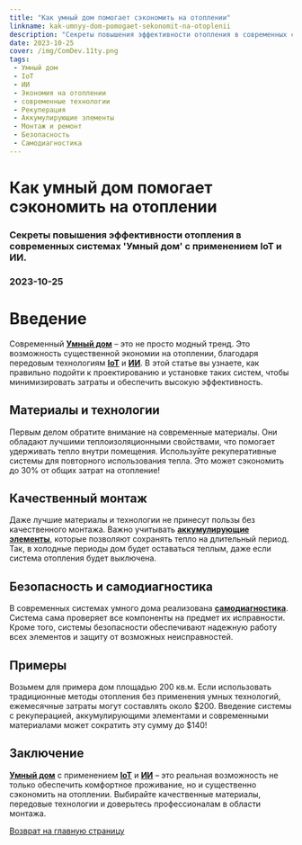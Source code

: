 ```yaml
---
title: "Как умный дом помогает сэкономить на отоплении"
linkname: kak-umnyy-dom-pomogaet-sekonomit-na-otoplenii
description: "Секреты повышения эффективности отопления в современных системах 'Умный дом' с применением IoT и ИИ."
date: 2023-10-25
cover: /img/ComDev.11ty.png
tags: 
 - Умный дом
 - IoT
 - ИИ
 - Экономия на отоплении
 - современные технологии
 - Рекуперация
 - Аккумулирующие элементы
 - Монтаж и ремонт
 - Безопасность
 - Самодиагностика
---
```


# Как умный дом помогает сэкономить на отоплении
### Секреты повышения эффективности отопления в современных системах 'Умный дом' с применением IoT и ИИ.
### 2023-10-25

# Введение
Современный **[Умный дом](/)** – это не просто модный тренд. Это возможность существенной экономии на отоплении, благодаря передовым технологиям **[IoT](/)** и **[ИИ](/)**. В этой статье вы узнаете, как правильно подойти к проектированию и установке таких систем, чтобы минимизировать затраты и обеспечить высокую эффективность.

## Материалы и технологии

Первым делом обратите внимание на современные материалы. Они обладают лучшими теплоизоляционными свойствами, что помогает удерживать тепло внутри помещения. Используйте рекуперативные системы для повторного использования тепла. Это может сэкономить до 30% от общих затрат на отопление!

## Качественный монтаж

Даже лучшие материалы и технологии не принесут пользы без качественного монтажа. Важно учитывать **[аккумулирующие элементы](/)**, которые позволяют сохранять тепло на длительный период. Так, в холодные периоды дом будет оставаться теплым, даже если система отопления будет выключена.

## Безопасность и самодиагностика

В современных системах умного дома реализована **[самодиагностика](/)**. Система сама проверяет все компоненты на предмет их исправности. Кроме того, системы безопасности обеспечивают надежную работу всех элементов и защиту от возможных неисправностей.

## Примеры

Возьмем для примера дом площадью 200 кв.м. Если использовать традиционные методы отопления без применения умных технологий, ежемесячные затраты могут составлять около $200. Введение системы с рекуперацией, аккумулирующими элементами и современными материалами может сократить эту сумму до $140!

## Заключение

**[Умный дом](/)** с применением **[IoT](/)** и **[ИИ](/)** – это реальная возможность не только обеспечить комфортное проживание, но и существенно сэкономить на отоплении. Выбирайте качественные материалы, передовые технологии и доверьтесь профессионалам в области монтажа.

[Возврат на главную страницу](/)
